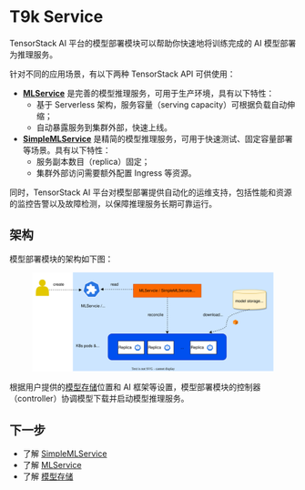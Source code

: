 # T9k Service

TensorStack AI 平台的模型部署模块可以帮助你快速地将训练完成的 AI 模型部署为推理服务。

针对不同的应用场景，有以下两种 TensorStack API 可供使用：

* **[MLService](./mlservice.md)** 是完善的模型推理服务，可用于生产环境，具有以下特性：
    * 基于 Serverless 架构，服务容量（serving capacity）可根据负载自动伸缩；
    * 自动暴露服务到集群外部，快速上线。
* **[SimpleMLService](./simplemlservice.md)** 是精简的模型推理服务，可用于快速测试、固定容量部署等场景。具有以下特性：
    * 服务副本数目（replica）固定；
    * 集群外部访问需要额外配置 Ingress 等资源。

同时，TensorStack AI 平台对模型部署提供自动化的运维支持，包括性能和资源的监控告警以及故障检测，以保障推理服务长期可靠运行。

## 架构

模型部署模块的架构如下图：

<figure class="architecture">
  <img alt="architecture" src="../../assets/api/t9k-service/architecture.drawio.svg" class="architecture">
</figure>

根据用户提供的[模型存储](storage.md)位置和 AI 框架等设置，模型部署模块的控制器（controller）协调模型下载并启动模型推理服务。

## 下一步

* 了解 [SimpleMLService](simplemlservice.md)
* 了解 [MLService](mlservice.md)
* 了解 [模型存储](storage.md)
